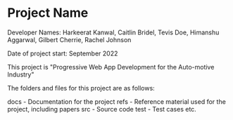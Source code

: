 # Project Name

Developer Names: Harkeerat Kanwal, Caitlin Bridel, Tevis Doe, Himanshu Aggarwal, Gilbert Cherrie, Rachel Johnson

Date of project start: September 2022

This project is "Progressive Web App Development for the Auto-motive Industry"

The folders and files for this project are as follows:

docs - Documentation for the project
refs - Reference material used for the project, including papers
src - Source code
test - Test cases
etc.
